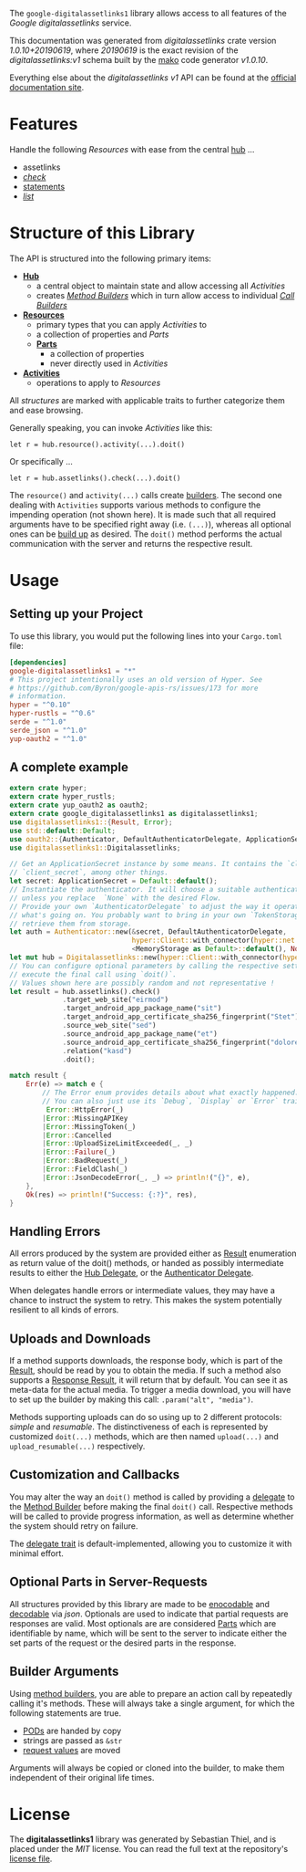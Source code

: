 <!---
DO NOT EDIT !
This file was generated automatically from 'src/mako/api/README.md.mako'
DO NOT EDIT !
-->
The `google-digitalassetlinks1` library allows access to all features of the *Google digitalassetlinks* service.

This documentation was generated from *digitalassetlinks* crate version *1.0.10+20190619*, where *20190619* is the exact revision of the *digitalassetlinks:v1* schema built by the [mako](http://www.makotemplates.org/) code generator *v1.0.10*.

Everything else about the *digitalassetlinks* *v1* API can be found at the
[official documentation site](https://developers.google.com/digital-asset-links/).
# Features

Handle the following *Resources* with ease from the central [hub](https://docs.rs/google-digitalassetlinks1/1.0.10+20190619/google_digitalassetlinks1/struct.Digitalassetlinks.html) ... 

* assetlinks
 * [*check*](https://docs.rs/google-digitalassetlinks1/1.0.10+20190619/google_digitalassetlinks1/struct.AssetlinkCheckCall.html)
* [statements](https://docs.rs/google-digitalassetlinks1/1.0.10+20190619/google_digitalassetlinks1/struct.Statement.html)
 * [*list*](https://docs.rs/google-digitalassetlinks1/1.0.10+20190619/google_digitalassetlinks1/struct.StatementListCall.html)




# Structure of this Library

The API is structured into the following primary items:

* **[Hub](https://docs.rs/google-digitalassetlinks1/1.0.10+20190619/google_digitalassetlinks1/struct.Digitalassetlinks.html)**
    * a central object to maintain state and allow accessing all *Activities*
    * creates [*Method Builders*](https://docs.rs/google-digitalassetlinks1/1.0.10+20190619/google_digitalassetlinks1/trait.MethodsBuilder.html) which in turn
      allow access to individual [*Call Builders*](https://docs.rs/google-digitalassetlinks1/1.0.10+20190619/google_digitalassetlinks1/trait.CallBuilder.html)
* **[Resources](https://docs.rs/google-digitalassetlinks1/1.0.10+20190619/google_digitalassetlinks1/trait.Resource.html)**
    * primary types that you can apply *Activities* to
    * a collection of properties and *Parts*
    * **[Parts](https://docs.rs/google-digitalassetlinks1/1.0.10+20190619/google_digitalassetlinks1/trait.Part.html)**
        * a collection of properties
        * never directly used in *Activities*
* **[Activities](https://docs.rs/google-digitalassetlinks1/1.0.10+20190619/google_digitalassetlinks1/trait.CallBuilder.html)**
    * operations to apply to *Resources*

All *structures* are marked with applicable traits to further categorize them and ease browsing.

Generally speaking, you can invoke *Activities* like this:

```Rust,ignore
let r = hub.resource().activity(...).doit()
```

Or specifically ...

```ignore
let r = hub.assetlinks().check(...).doit()
```

The `resource()` and `activity(...)` calls create [builders][builder-pattern]. The second one dealing with `Activities` 
supports various methods to configure the impending operation (not shown here). It is made such that all required arguments have to be 
specified right away (i.e. `(...)`), whereas all optional ones can be [build up][builder-pattern] as desired.
The `doit()` method performs the actual communication with the server and returns the respective result.

# Usage

## Setting up your Project

To use this library, you would put the following lines into your `Cargo.toml` file:

```toml
[dependencies]
google-digitalassetlinks1 = "*"
# This project intentionally uses an old version of Hyper. See
# https://github.com/Byron/google-apis-rs/issues/173 for more
# information.
hyper = "^0.10"
hyper-rustls = "^0.6"
serde = "^1.0"
serde_json = "^1.0"
yup-oauth2 = "^1.0"
```

## A complete example

```Rust
extern crate hyper;
extern crate hyper_rustls;
extern crate yup_oauth2 as oauth2;
extern crate google_digitalassetlinks1 as digitalassetlinks1;
use digitalassetlinks1::{Result, Error};
use std::default::Default;
use oauth2::{Authenticator, DefaultAuthenticatorDelegate, ApplicationSecret, MemoryStorage};
use digitalassetlinks1::Digitalassetlinks;

// Get an ApplicationSecret instance by some means. It contains the `client_id` and 
// `client_secret`, among other things.
let secret: ApplicationSecret = Default::default();
// Instantiate the authenticator. It will choose a suitable authentication flow for you, 
// unless you replace  `None` with the desired Flow.
// Provide your own `AuthenticatorDelegate` to adjust the way it operates and get feedback about 
// what's going on. You probably want to bring in your own `TokenStorage` to persist tokens and
// retrieve them from storage.
let auth = Authenticator::new(&secret, DefaultAuthenticatorDelegate,
                              hyper::Client::with_connector(hyper::net::HttpsConnector::new(hyper_rustls::TlsClient::new())),
                              <MemoryStorage as Default>::default(), None);
let mut hub = Digitalassetlinks::new(hyper::Client::with_connector(hyper::net::HttpsConnector::new(hyper_rustls::TlsClient::new())), auth);
// You can configure optional parameters by calling the respective setters at will, and
// execute the final call using `doit()`.
// Values shown here are possibly random and not representative !
let result = hub.assetlinks().check()
             .target_web_site("eirmod")
             .target_android_app_package_name("sit")
             .target_android_app_certificate_sha256_fingerprint("Stet")
             .source_web_site("sed")
             .source_android_app_package_name("et")
             .source_android_app_certificate_sha256_fingerprint("dolores")
             .relation("kasd")
             .doit();

match result {
    Err(e) => match e {
        // The Error enum provides details about what exactly happened.
        // You can also just use its `Debug`, `Display` or `Error` traits
         Error::HttpError(_)
        |Error::MissingAPIKey
        |Error::MissingToken(_)
        |Error::Cancelled
        |Error::UploadSizeLimitExceeded(_, _)
        |Error::Failure(_)
        |Error::BadRequest(_)
        |Error::FieldClash(_)
        |Error::JsonDecodeError(_, _) => println!("{}", e),
    },
    Ok(res) => println!("Success: {:?}", res),
}

```
## Handling Errors

All errors produced by the system are provided either as [Result](https://docs.rs/google-digitalassetlinks1/1.0.10+20190619/google_digitalassetlinks1/enum.Result.html) enumeration as return value of 
the doit() methods, or handed as possibly intermediate results to either the 
[Hub Delegate](https://docs.rs/google-digitalassetlinks1/1.0.10+20190619/google_digitalassetlinks1/trait.Delegate.html), or the [Authenticator Delegate](https://docs.rs/yup-oauth2/*/yup_oauth2/trait.AuthenticatorDelegate.html).

When delegates handle errors or intermediate values, they may have a chance to instruct the system to retry. This 
makes the system potentially resilient to all kinds of errors.

## Uploads and Downloads
If a method supports downloads, the response body, which is part of the [Result](https://docs.rs/google-digitalassetlinks1/1.0.10+20190619/google_digitalassetlinks1/enum.Result.html), should be
read by you to obtain the media.
If such a method also supports a [Response Result](https://docs.rs/google-digitalassetlinks1/1.0.10+20190619/google_digitalassetlinks1/trait.ResponseResult.html), it will return that by default.
You can see it as meta-data for the actual media. To trigger a media download, you will have to set up the builder by making
this call: `.param("alt", "media")`.

Methods supporting uploads can do so using up to 2 different protocols: 
*simple* and *resumable*. The distinctiveness of each is represented by customized 
`doit(...)` methods, which are then named `upload(...)` and `upload_resumable(...)` respectively.

## Customization and Callbacks

You may alter the way an `doit()` method is called by providing a [delegate](https://docs.rs/google-digitalassetlinks1/1.0.10+20190619/google_digitalassetlinks1/trait.Delegate.html) to the 
[Method Builder](https://docs.rs/google-digitalassetlinks1/1.0.10+20190619/google_digitalassetlinks1/trait.CallBuilder.html) before making the final `doit()` call. 
Respective methods will be called to provide progress information, as well as determine whether the system should 
retry on failure.

The [delegate trait](https://docs.rs/google-digitalassetlinks1/1.0.10+20190619/google_digitalassetlinks1/trait.Delegate.html) is default-implemented, allowing you to customize it with minimal effort.

## Optional Parts in Server-Requests

All structures provided by this library are made to be [enocodable](https://docs.rs/google-digitalassetlinks1/1.0.10+20190619/google_digitalassetlinks1/trait.RequestValue.html) and 
[decodable](https://docs.rs/google-digitalassetlinks1/1.0.10+20190619/google_digitalassetlinks1/trait.ResponseResult.html) via *json*. Optionals are used to indicate that partial requests are responses 
are valid.
Most optionals are are considered [Parts](https://docs.rs/google-digitalassetlinks1/1.0.10+20190619/google_digitalassetlinks1/trait.Part.html) which are identifiable by name, which will be sent to 
the server to indicate either the set parts of the request or the desired parts in the response.

## Builder Arguments

Using [method builders](https://docs.rs/google-digitalassetlinks1/1.0.10+20190619/google_digitalassetlinks1/trait.CallBuilder.html), you are able to prepare an action call by repeatedly calling it's methods.
These will always take a single argument, for which the following statements are true.

* [PODs][wiki-pod] are handed by copy
* strings are passed as `&str`
* [request values](https://docs.rs/google-digitalassetlinks1/1.0.10+20190619/google_digitalassetlinks1/trait.RequestValue.html) are moved

Arguments will always be copied or cloned into the builder, to make them independent of their original life times.

[wiki-pod]: http://en.wikipedia.org/wiki/Plain_old_data_structure
[builder-pattern]: http://en.wikipedia.org/wiki/Builder_pattern
[google-go-api]: https://github.com/google/google-api-go-client

# License
The **digitalassetlinks1** library was generated by Sebastian Thiel, and is placed 
under the *MIT* license.
You can read the full text at the repository's [license file][repo-license].

[repo-license]: https://github.com/Byron/google-apis-rsblob/master/LICENSE.md
